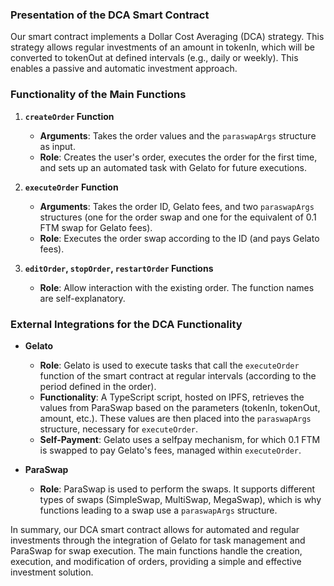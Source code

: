 ### Presentation of the DCA Smart Contract

Our smart contract implements a Dollar Cost Averaging (DCA) strategy. This strategy allows regular investments of an amount in tokenIn, which will be converted to tokenOut at defined intervals (e.g., daily or weekly). This enables a passive and automatic investment approach.

### Functionality of the Main Functions

1. **`createOrder` Function**
   - **Arguments**: Takes the order values and the `paraswapArgs` structure as input.
   - **Role**: Creates the user's order, executes the order for the first time, and sets up an automated task with Gelato for future executions.

2. **`executeOrder` Function**
   - **Arguments**: Takes the order ID, Gelato fees, and two `paraswapArgs` structures (one for the order swap and one for the equivalent of 0.1 FTM swap for Gelato fees).
   - **Role**: Executes the order swap according to the ID (and pays Gelato fees).

3. **`editOrder`, `stopOrder`, `restartOrder` Functions**
   - **Role**: Allow interaction with the existing order. The function names are self-explanatory.

### External Integrations for the DCA Functionality

- **Gelato**
  - **Role**: Gelato is used to execute tasks that call the `executeOrder` function of the smart contract at regular intervals (according to the period defined in the order).
  - **Functionality**: A TypeScript script, hosted on IPFS, retrieves the values from ParaSwap based on the parameters (tokenIn, tokenOut, amount, etc.). These values are then placed into the `paraswapArgs` structure, necessary for `executeOrder`.
  - **Self-Payment**: Gelato uses a selfpay mechanism, for which 0.1 FTM is swapped to pay Gelato's fees, managed within `executeOrder`.

- **ParaSwap**
  - **Role**: ParaSwap is used to perform the swaps. It supports different types of swaps (SimpleSwap, MultiSwap, MegaSwap), which is why functions leading to a swap use a `paraswapArgs` structure.

In summary, our DCA smart contract allows for automated and regular investments through the integration of Gelato for task management and ParaSwap for swap execution. The main functions handle the creation, execution, and modification of orders, providing a simple and effective investment solution.
